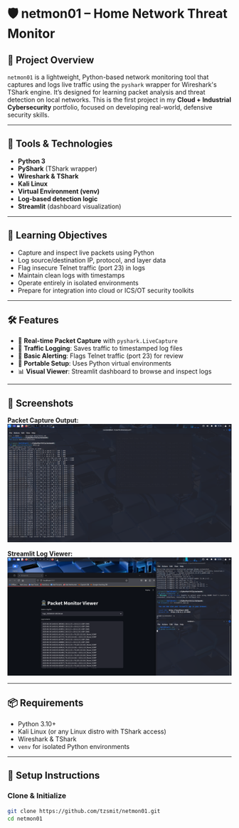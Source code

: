 # 🛡️ netmon01 – Home Network Threat Monitor

## 📘 Project Overview

`netmon01` is a lightweight, Python-based network monitoring tool that captures and logs live traffic using the `pyshark` wrapper for Wireshark's TShark engine. It’s designed for learning packet analysis and threat detection on local networks. This is the first project in my **Cloud + Industrial Cybersecurity** portfolio, focused on developing real-world, defensive security skills.

---

## 🔧 Tools & Technologies

- **Python 3**
- **PyShark** (TShark wrapper)
- **Wireshark & TShark**
- **Kali Linux**
- **Virtual Environment (venv)**
- **Log-based detection logic**
- **Streamlit** (dashboard visualization)

---

## 🎯 Learning Objectives

- Capture and inspect live packets using Python
- Log source/destination IP, protocol, and layer data
- Flag insecure Telnet traffic (port 23) in logs
- Maintain clean logs with timestamps
- Operate entirely in isolated environments
- Prepare for integration into cloud or ICS/OT security toolkits

---

## 🛠️ Features

- 📡 **Real-time Packet Capture** with `pyshark.LiveCapture`
- 🧾 **Traffic Logging**: Saves traffic to timestamped log files
- 🚨 **Basic Alerting**: Flags Telnet traffic (port 23) for review
- 🧰 **Portable Setup**: Uses Python virtual environments
- 📊 **Visual Viewer**: Streamlit dashboard to browse and inspect logs

---

## 📸 Screenshots

**Packet Capture Output:**
![Terminal](docs/screenshots/netmon01_capture.png)

**Streamlit Log Viewer:**
![Streamlit](docs/screenshots/Screenshot%20from%202025-07-01%2012-02-28.png)

---

## 📦 Requirements

- Python 3.10+
- Kali Linux (or any Linux distro with TShark access)
- Wireshark & TShark
- `venv` for isolated Python environments

---

## 🚀 Setup Instructions

### Clone & Initialize
```bash
git clone https://github.com/tzsmit/netmon01.git
cd netmon01
